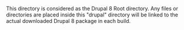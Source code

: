 This directory is considered as the Drupal 8 Root directory. Any files or
directories are placed inside this "drupal" directory will be linked to the 
actual downloaded Drupal 8 package in each build.